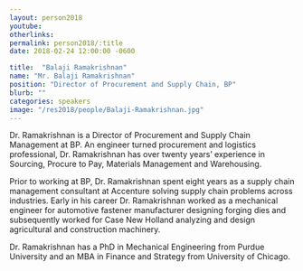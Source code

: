 ```yaml
---
layout: person2018
youtube: 
otherlinks: 
permalink: person2018/:title
date: 2018-02-24 12:00:00 -0600

title:  "Balaji Ramakrishnan"
name: "Mr. Balaji Ramakrishnan"
position: "Director of Procurement and Supply Chain, BP"
blurb: ""
categories: speakers
image: "/res2018/people/Balaji-Ramakrishnan.jpg"
---
```

Dr. Ramakrishnan is a Director of Procurement and Supply Chain Management at BP. An engineer turned procurement and
logistics professional, Dr. Ramakrishnan has over twenty years’ experience in Sourcing, Procure to Pay, Materials
Management and Warehousing.

Prior to working at BP, Dr. Ramakrishnan spent eight years as a supply chain management consultant at Accenture solving
supply chain problems across industries. Early in his career Dr. Ramakrishnan worked as a mechanical engineer for
automotive fastener manufacturer designing forging dies and subsequently worked for Case New Holland analyzing and
design agricultural and construction machinery.

Dr. Ramakrishnan has a PhD in Mechanical Engineering from Purdue University and an MBA in Finance and Strategy from
University of Chicago.